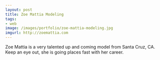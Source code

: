 ```yaml
---
layout: post
title: Zoe Mattia Modeling
tags:
- web
image: /images/portfolio/zoe-mattia-modeling.jpg
imgurl: http://zoemattia.com
---
```

Zoe Mattia is a very talented up and coming model from Santa Cruz, CA. Keep an eye out, she is going places fast with her career. 